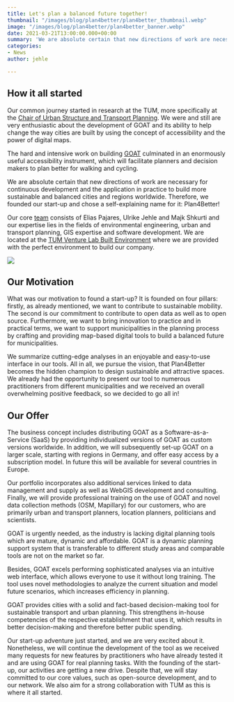 ```yaml
---
title: Let's plan a balanced future together!
thumbnail: "/images/blog/plan4better/plan4better_thumbnail.webp"
image: "/images/blog/plan4better/plan4better_banner.webp"
date: 2021-03-21T13:00:00.000+00:00
summary: 'We are absolute certain that new directions of work are necessary for continuous development and the application in practice to build more sustainable and balanced cities and regions worldwide. Therefore, we founded our start-up and chose a self-explaining name for it: Plan4Better!'
categories:
- News
author: jehle

---
```


## How it all started

Our common journey started in research at the TUM, more specifically at the [Chair of Urban Structure and Transport Planning](https://www.bgu.tum.de/en/sv/homepage/). We were and still are very enthusiastic about the development of GOAT and its ability to help change the way cities are built by using the concept of accessibility and the power of digital maps.

The hard and intensive work on building [GOAT](../../what-is-goat) culminated in an enormously useful accessibility instrument, which will facilitate planners and decision makers to plan better for walking and cycling. 

We are absolute certain that new directions of work are necessary for continuous development and the application in practice to build more sustainable and balanced cities and regions worldwide. Therefore, we founded our start-up and chose a self-explaining name for it: Plan4Better!

Our core [team](../../../team) consists of Elias Pajares, Ulrike Jehle and Majk Shkurti and our expertise lies in the fields of environmental engineering, urban and transport planning, GIS expertise and software development. We are located at the [TUM Venture Lab Built Environment](https://www.tum.de/en/innovation/entrepreneurship/venture-labs/) where we are provided with the perfect environment to build our company.  

![](/images/blog/plan4better/team.webp)

## Our Motivation

What was our motivation to found a start-up? It is founded on four pillars: firstly, as already mentioned, we want to contribute to sustainable mobility. The second is our commitment to contribute to open data as well as to open source. Furthermore, we want to bring innovation to practice and in practical terms, we want to support municipalities in the planning process by crafting and providing map-based digital tools to build a balanced future for municipalities. 

We summarize cutting-edge analyses in an enjoyable and easy-to-use interface in our tools. All in all, we pursue the vision, that Plan4Better becomes the hidden champion to design sustainable and attractive spaces. We already had the opportunity to present our tool to numerous practitioners from different municipalities and we received an overall overwhelming positive feedback, so we decided to go all in! 

## Our Offer

The business concept includes distributing GOAT as a Software-as-a-Service (SaaS) by providing individualized versions of GOAT as custom versions worldwide. In addition, we will subsequently set-up GOAT on a larger scale, starting with regions in Germany, and offer easy access by a subscription model. In future this will be available for several countries in Europe. 

Our portfolio incorporates also additional services linked to data management and supply as well as WebGIS development and consulting. Finally, we will provide professional training on the use of GOAT and novel data collection methods (OSM, Mapillary) for our customers, who are primarily urban and transport planners, location planners, politicians and scientists.

GOAT is urgently needed, as the industry is lacking digital planning tools which are mature, dynamic and affordable. GOAT is a dynamic planning support system that is transferable to different study areas and comparable tools are not on the market so far. 

Besides, GOAT excels performing sophisticated analyses via an intuitive web interface, which allows everyone to use it without long training. The tool uses novel methodologies to analyze the current situation and model future scenarios, which increases efficiency in planning. 

GOAT provides cities with a solid and fact-based decision-making tool for sustainable transport and urban planning. This strengthens in-house competencies of the respective establishment that uses it, which results in better decision-making and therefore better public spending. 

Our start-up adventure just started, and we are very excited about it. Nonetheless, we will continue the development of the tool as we received many requests for new features by practitioners who have already tested it and are using GOAT for real planning tasks. With the founding of the start-up, our activities are getting a new drive. Despite that, we will stay committed to our core values, such as open-source development, and to our network. We also aim for a strong collaboration with TUM as this is where it all started.
